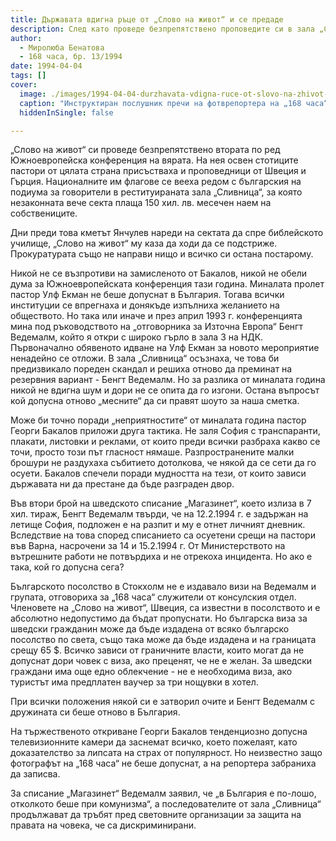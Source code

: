 ```yaml
---
title: Държавата вдигна ръце от „Слово на живот“ и се предаде
description: След като проведе безпрепятствено проповедите си в зала „Сливница“, шведският пастор Ведемалм заяви, че „сега в България е по-лошо, отколкото при комунизма“
author: 
  - Миролюба Бенатова
  - 168 часа, бр. 13/1994
date: 1994-04-04
tags: []
cover:
  image: ./images/1994-04-04-durzhavata-vdigna-ruce-ot-slovo-na-zhivot-i-se-predade/cover.webp
  caption: "Инструктиран послушник пречи на фотврепортера на „168 часа“. Снимка: Владо Стоянов"
  hiddenInSingle: false

---
```


„Слово на живот“ си проведе безпрепятствено втората по ред Южноевропейска конференция на вярата. На нея освен стотиците пастори от цялата страна присъстваха и проповедници от Швеция и Гърция. Националните им флагове се вееха редом с българския на подиума за говорители в реституираната зала „Сливница“, за която незаконната вече секта плаща 150 хил. лв. месечен наем на собствениците.

Дни преди това кметът Янчулев нареди на сектата да спре библейското училище, „Слово на живот“ му каза да ходи да се подстриже. Прокуратурата също не направи нищо и всичко си остана постарому.

Никой не се възпротиви на замисленото от Бакалов, никой не обели дума за Южноевропейската конференция тази година. Миналата пролет пастор Улф Екман не беше допуснат в България. Тогава всички институции се впрегнаха и донякъде изпълниха желанието на обществото. Но така или иначе и през април 1993 г. конференцията мина под ръководството на „отговорника за Източна Европа“ Бенгт Ведемалм, който я откри с широко гърло в зала 3 на НДК. Първоначално обявеното идване на Улф Екман за новото мероприятие ненадейно се отложи. В зала „Сливница“ осъзнаха, че това би предизвикало пореден скандал и решиха отново да преминат на резервния вариант - Бенгт Ведемалм. Но за разлика от миналата година никой не вдигна шум и дори не се опита да го изгони. Остана въпросът кой допусна отново „месните“ да си правят шоуто за наша сметка.

Може би точно поради „неприятностите“ от миналата година пастор Георги Бакалов приложи друга тактика. Не заля София с транспаранти, плакати, листовки и реклами, от които преди всички разбраха какво се точи, просто този път гласност нямаше. Разпространените малки брошури не раздухаха събитието дотолкова, че някой да се сети да го осуети. Бакалов спечели поради мудността на тези, от които зависи държавата ни да престане да бъде разграден двор.

Във втори брой на шведското списание „Магазинет“, което излиза в 7 хил. тираж, Бенгт Ведемалм твърди, че на 12.2.1994 г. е задържан на летище София, подложен е на разпит и му е отнет личният дневник. Вследствие на това според списанието са осуетени срещи на пастори във Варна, насрочени за 14 и 15.2.1994 г. От Министерството на вътрешните работи не потвърдиха и не отрекоха инцидента. Но ако е така, кой го допусна сега?

Българското посолство в Стокхолм не е издавало визи на Ведемалм и групата, отговориха за „168 часа“ служители от консулския отдел. Членовете на „Слово на живот“, Швеция, са известни в посолството и е абсолютно недопустимо да бъдат пропуснати. Но българска виза за шведски гражданин може да бъде издадена от всяко българско посолство по света, също така може да бъде издадена и на границата срещу 65 $. Всичко зависи от граничните власти, които могат да не допуснат дори човек с виза, ако преценят, че не е желан. За шведски граждани има още едно облекчение - не е необходима виза, ако туристът има предплатен ваучер за три нощувки в хотел.

При всички положения някой си е затворил очите и Бенгт Ведемалм с дружината си беше отново в България.

На тържественото откриване Георги Бакалов тенденциозно допусна телевизионните камери да заснемат всичко, което пожелаят, като доказателство за липсата на страх от популярност. Но неизвестно защо фотографът на „168 часа“ не беше допуснат, а на репортера забраниха да записва.

За списание „Магазинет“ Ведемалм заявил, че „в България е по-лошо, отколкото беше при комунизма“, а последователите от зала „Сливница“ продължават да тръбят пред световните организации за защита на правата на човека, че са дискриминирани.
